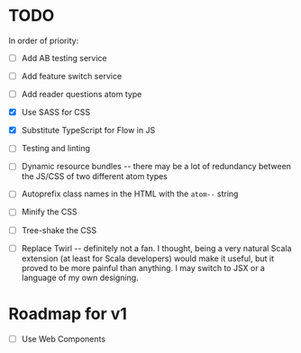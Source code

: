 # TODO

In order of priority:

- [ ] Add AB testing service
- [ ] Add feature switch service
- [ ] Add reader questions atom type
- [x] Use SASS for CSS
- [x] Substitute TypeScript for Flow in JS
- [ ] Testing and linting
- [ ] Dynamic resource bundles -- there may be a lot of redundancy between the JS/CSS of two different atom types
- [ ] Autoprefix class names in the HTML with the `atom--` string
- [ ] Minify the CSS
- [ ] Tree-shake the CSS
- [ ] Replace Twirl -- definitely not a fan. I thought, being a very natural Scala extension (at least for Scala developers) would make it useful, but it proved to be more painful than anything. I may switch to JSX or a language of my own designing.


# Roadmap for v1

- [ ] Use Web Components

